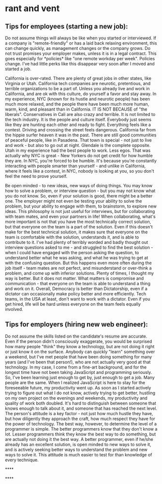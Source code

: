 # rant and vent

## Tips for employees \(starting a new job\):

Do not assume things will always be like when you started or interviewed. If a company is "remote-friendly" or has a laid back relaxing environment, this can change quickly, as management changes or the company grows. Do not trust promises your employer makes, unless it is in a legal contract. This goes especially for \*policies\* like "one remote workday per week". Policies change. I've had little perks like this disappear very soon after I moved and started a job. 

California is over-rated. There are plenty of great jobs in other states, like Virginia or Utah. California tech companies are neurotic, pretentious, and terrible organizations to be a part of. Unless you already live and work in California, and are ok with this culture, do yourself a favor and stay away. In my experience, NYC \(known for its hustle and neurotic people\) has been much more relaxed, and the people there have been much more human, warm, kind, and pleasant than in California. IT IS NOT BECAUSE of "the liberals". Conservatives in Cali are also crazy and terrible. It is not limited to the tech industry. It is the people and culture itself. Everybody just seems like they are hunting each other and ready to fight. Everything feels like a contest. Driving and crossing the street feels dangerous. California far from the hippie surfer heaven it was in the past. There are still good communities of peaceful people, like in Pasadena. That town is special - not just to live and work - but also to go out at night. Glendale is the complete opposite. Utah in my experience had the best people to work. Less egos. That was actually why NYC is great - New Yorkers do not get credit for how humble they are. In NYC, you're forced to be humble. It's because you're constantly interacting with people smarter than yourself - and unlike in California, where it feels like a contest, in NYC, nobody is looking at you, so you don't feel the need to prove yourself.

Be open minded - to new ideas, new ways of doing things. You may know how to solve a problem, or interview question - but you may not know what you do not know. So, even if your solution is good, there might be a better one. The employer might not even be testing your ability to solve the problem, but your ability to engage with them, to brainstorm, to explore new ideas. This philosophy is not just useful for interviews, but for collaborating with team mates, and even your partners in life! When collaborating, what's more important is not that you have the most technically correct solution, but that everyone on the team is a part of the solution. Even if this doesn't make for the best technical solution, it makes sure that everyone on the team is comfortable with the solution, understands it, and is able to contribute to it. I've had plenty of terribly worded and badly thought out interview questions asked to me - and struggled to find the best solution - when I could have engaged with the person asking the question, to understand better what he was asking, and what he was trying to get at with the confusing question. But this happens even more often during the job itself - team mates are not perfect, and misunderstand or over-think a problem, and come up with inferior solutions. Plenty of times, I thought my way is better. But it does not matter. What matters is compromise and communication - that everyone on the team is able to understand a thing and work on it. Overall, Democracy is better than Dictatorship, even if a dictator can occasionally make policy better and more efficiently. Tech teams, in the USA at least, don't want to work with a dictator. Even if you get hired, life will be hard unless everyone on the team feels equally involved.

## Tips for employers \(hiring new web engineer\):

Do not assume the skills listed on the candidate's resume are accurate. Even if the person didn't consciously exaggerate, you would be surprised how many people "think" they know a technology, but are not doing it right or just know it on the surface. Anybody can quickly "learn" something over a weekend, but I've met people that have been doing something for many years \(and I've been that person!\), who are not actually very good at that technology. In my case, I come from a fine-art background, and for the longest time have not been taking JavaScript and programming seriously. So, I've been learning just enough to get by, just enough to get a job. Many people are the same. When I realized JavaScript is here to stay for the foreseeable future, my productivity went up. As soon as I started actively trying to figure out what I do not know, actively trying to get better, hustling on my own project on the evenings and weekends, my productivity and quality of work both doubled. It's hard to distinguish between someone that knows enough to talk about it, and someone that has reached the next level. The person's attitude is a key factor - not just how much hustle they have, but how diligently they approach the craft, how much respect they have for the power of technology. The best way, however, to determine the level of a programmer is simple. The better programmers know that they don't know a lot. Lesser programmers think they know the best way to do something, but are actually not doing it the best way. A better programmer, even if he/she already has an excellent solution, is open minded to new ways to solve it, and is actively seeking better ways to understand the problem and new ways to solve it. This attitude is much easier to test for than knowledge of every technique.

\*\*\*\*

\*\*\*\*







